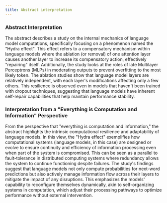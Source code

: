 ```yaml
---
title: Abstract interpretation
---
```

### Abstract Interpretation

The abstract describes a study on the internal mechanics of language model computations, specifically focusing on a phenomenon named the "Hydra effect". This effect refers to a compensatory mechanism within language models where the ablation (or removal) of one attention layer causes another layer to increase its compensatory action, effectively "repairing" itself. Additionally, the study looks at the roles of late Multilayer Perceptrons (MLPs) in moderating outputs to prevent overfitting to the most likely token. The ablation studies show that language model layers are relatively independent, with each layer's modifications affecting only a few others. This resilience is observed even in models that haven't been trained with dropout techniques, suggesting that language models have inherent self-repair capabilities that help maintain performance stability.

### Interpretation from a "Everything is Computation and Information" Perspective

From the perspective that "everything is computation and information," the abstract highlights the intrinsic computational resilience and adaptability of language models. In this view, the "Hydra effect" exemplifies how computational systems (language models, in this case) are designed or evolve to ensure continuity and efficiency of information processing even when part of the system is compromised. This can be seen as a parallel to fault-tolerance in distributed computing systems where redundancy allows the system to continue functioning despite failures. The study's findings suggest that language models not only compute probabilities for next-word predictions but also actively manage information flow across their layers to mitigate the impact of any disruptions. This emphasizes the models' capability to reconfigure themselves dynamically, akin to self-organizing systems in computation, which adjust their processing pathways to optimize performance without external intervention.
